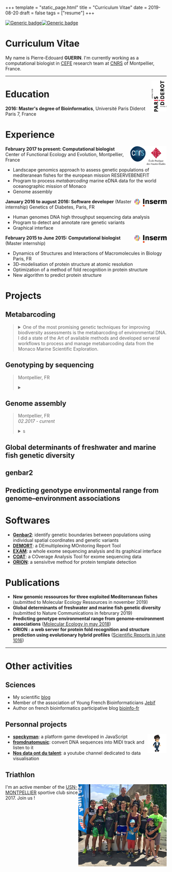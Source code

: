 +++
template = "static_page.html"
title = "Curriculum Vitae"
date =  2019-08-20
draft = false
tags = ["resume"]
+++


[![Generic badge](https://img.shields.io/badge/version-FR-blue.svg)](https://guerinpe.com/fr/resume/)[![Generic badge](https://img.shields.io/badge/version-ES-yellow.svg)](https://guerinpe.com/es/resume/)  



# Curriculum Vitae

My name is Pierre-Edouard **GUERIN**. I'm currently working as a computational biologist in [CEFE](https://www.cefe.cnrs.fr) research team at [CNRS](http://www.cnrs.fr/languedoc-roussillon/03com-labos/03-2-lab-site/02-lab-site-montp.htm) of Montpellier, France.

_______________________________________________________________________________

<img align="right" width="48rem" height="96rem" src="paris7.png">

# Education



**2016: Master's degree of Bioinformatics**, Université Paris Diderot Paris 7, France



# Experience
<a href="https://www.ephe.fr/"><img align="right" width="66rem" height="62rem" src="ephe.png"></a>
<a href="https://www.cnrs.fr/"><img align="right" width="48rem" height="48rem" src="cnrs.png"></a>
**February 2017 to present: Computational biologist**  
Center of Functional Ecology and Evolution, Montpellier, France  
- Landscape genomics approach to assess genetic populations of mediteranean fishes for the european mission RESERVEBENEFIT  
- Program to process *metabarcoding* marine eDNA data for the world oceanographic mission of Monaco
- Genome assembly 

<a href="https://www.inserm.fr/"><img align="right" width="100rem" height="24rem" src="inserm.png"></a>
**January 2016 to august 2016: Software developer** (Master internship)
Genetics of Diabetes, Paris, FR  
- Human genomes DNA high throughput sequencing data analysis  
- Program to detect and annotate rare genetic variants  
- Graphical interface  


<a href="https://www.inserm.fr/"><img align="right" width="100rem" height="24rem" src="inserm.png"></a>
**February 2015 to June 2015: Computational biologist** (Master internship)  
- Dynamics of Structures and Interactions of Macromolecules in Biology Paris, FR  
- 3D-modelisation of protein structure at atomic resolution  
- Optimization of a method of fold recognition in protein structure  
- New algorithm to predict protein structure  

# Projects

## Metabarcoding


> <details><summary>One of the most promising genetic techniques for improving biodiversity assessments is the metabarcoding of environmental DNA. I did a state of the Art of available methods and developed serveral workflows to process and manage metabarcoding data from the Monaco Marine Scientific Exploration.</summary>
><p>
>
>
>
>### Overview: the necessity to assess marine biodiversity
> Marine environments, both coastal and offshore, are being severely impacted by traditional and emerging human activities. This is translated into habitat losses, pollution and overexploitation which treats marine >biodiversity. It compromises the sustainability of marine ecosystems and services.
>
>As a response to the environmental degradation, initiatives aims to protect marine ecosystems. Development of reliable marine biodiversity assessment methods is necessary. One of the most promising genetic techniques for >improving biodiversity assessments is the **metabarcoding** of environmental DNA.
>
>### What is Metabarcoding
>
>Indeed, all organisms shed cells containing DNA in their environment, as intra or extra-cellular material for up to a few days. The amplification and high-throughput eDNA sequencing followed by bioinformatic analyses >produces a list of sequences with the ultimate goal to assess species diversity in a given site.
>
>### Assess marine biodiversity all over the world with metabarcoding
>
>eDNA samples were collected by [Monaco Scientific Exploration Yersin](https://fr.wikipedia.org/wiki/Yersin_(navire_oc%C3%A9anographique)) in Guadeloupe, Lengguru, Malpelo Fakarava and Mediteranean sea. Sequencing were performed by [SPYGEN company](http://www.spygen.com/) and I was in charge of the bioinformatics processing of sequencing data.
>
>### My contribution as a computational biologist
>
>I did a state of the Art of available methods and developed serveral workflows to process **metabarcoding** data in order to assess marine biodiversity all over the world. Source codes are available as git repositories on the [Montpellier server dedicated to eDNA analysis](https://gitlab.mbb.univ-montp2.fr/edna).
>
>
></p>
></details>




## Genotyping by sequencing


> Montpellier, FR
> <br><details><summary> </summary>
><p>
>
>### Overview:
>
>
>
></p>
></details>


## Genome assembly

> Montpellier, FR
> <br> *02.2017 - current*
> <br><details><summary>s</summary>
><p>
>
>### Overview: the necessity to produce whole genome sequence
>
>### What is a genome ?
>
> Genome sequencing is figuring out the order of DNA nucleotides, or bases, in a genome—the order of As, Cs, Gs, and Ts that make up an organism's DNA. For instance, the human genome is made up of over 3 billion of these genetic letters.
>
>### Sequencing the genome
>
>
>### New genomes available for three species of mediterranean fishes
>
>
></p>
></details>


## Global determinants of freshwater and marine fish genetic diversity

## genbar2

## Predicting genotype environmental range from genome–environment associations






# Softwares

* **[Genbar2](https://github.com/Grelot/genbar2)**: identify genetic boundaries between populations using individual spatial coordinates and genetic variants
* **[DEMORT](https://pypi.org/project/demort/)**: a DEmultiplexing MOnitoring Report Tool
* **[EXAM](https://sourceforge.net/projects/exam-exome-analysis-and-mining/)**: a whole exome sequencing analysis and its graphical interface
* **[COAT](https://github.com/Grelot/diabetesGenetics--COAT)**: a COverage Analysis Tool for exome sequencing data
* **[ORION](http://www.dsimb.inserm.fr/ORION/)**: a sensivitve method for protein template detection


# Publications

* **New genomic ressources for three exploited Mediterranean fishes** (submitted to Molecular Ecology Ressources in november 2019)
* **Global determinants of freshwater and marine fish genetic diversity** (submitted to Nature Communications in februrary 2019)
* **Predicting genotype environmental range from genome–environment associations** ([Molecular Ecology in may 2018](https://doi.org/10.1111/mec.14723))
* **ORION : a web server for protein fold recognition and structure prediction using evolutionary hybrid profiles** ([Scientific Reports in june 1016](https://doi.org/10.1038/srep28268))


_______________________________________________________________________________

# Other activities


## Sciences

* My scientific [blog](https://guerinpe.com/articles/)
* Member of the association of Young French Bioinformaticians [Jebif](https://jebif.fr/en/)
* Author on french bioinformatics participative blog [bioinfo-fr](https://bioinfo-fr.net/author/pierre-edouard-guerin)



## Personnal projects

<img align="right" width="60px" height="60px" src="costa_walk.png">

* **[speckyman](https://github.com/Grelot/speckyman)**: a platform game developed in JavaScript
* **[fromdnatomusic](https://github.com/Grelot/fromdnatomusic)**: convert DNA sequences into MIDI track and listen to it
* **[Nos data ont du talent](https://www.youtube.com/channel/UCvjBNumU6EvJiiGfxqNfd7Q)**: a youtube channel dedicated to data visualisation



## Triathlon

<img align="right" width="276rem" height="256rem" src="usnm.png">

I'm an active member of the [USN-MONTPELLIER](https://www.usn-montpellier.fr/usn-web/view/index.php) sportive club since 2017. Join us !